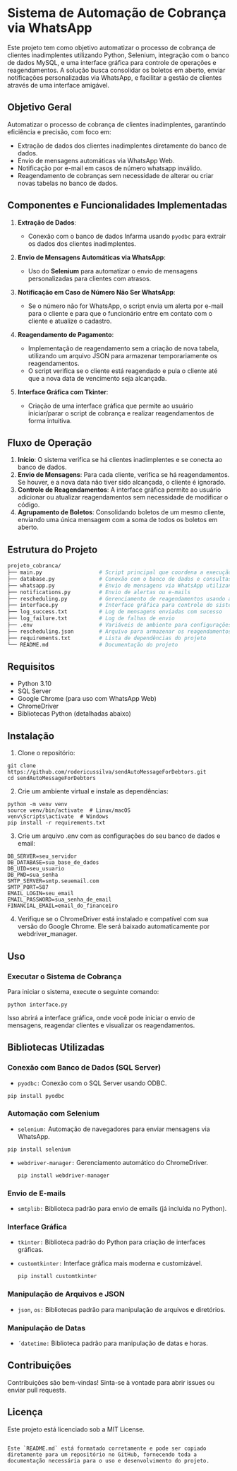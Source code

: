 # Sistema de Automação de Cobrança via WhatsApp

Este projeto tem como objetivo automatizar o processo de cobrança de clientes inadimplentes utilizando Python, Selenium, integração com o banco de dados MySQL, e uma interface gráfica para controle de operações e reagendamentos. A solução busca consolidar os boletos em aberto, enviar notificações personalizadas via WhatsApp, e facilitar a gestão de clientes através de uma interface amigável.

## Objetivo Geral

Automatizar o processo de cobrança de clientes inadimplentes, garantindo eficiência e precisão, com foco em:
- Extração de dados dos clientes inadimplentes diretamente do banco de dados.
- Envio de mensagens automáticas via WhatsApp Web.
- Notificação por e-mail em casos de número whatsapp inválido.
- Reagendamento de cobranças sem necessidade de alterar ou criar novas tabelas no banco de dados.

## Componentes e Funcionalidades Implementadas

1. **Extração de Dados**:
   - Conexão com o banco de dados Infarma usando `pyodbc` para extrair os dados dos clientes inadimplentes.

2. **Envio de Mensagens Automáticas via WhatsApp**:
   - Uso do **Selenium** para automatizar o envio de mensagens personalizadas para clientes com atrasos.

3. **Notificação em Caso de Número Não Ser WhatsApp**:
   - Se o número não for WhatsApp, o script envia um alerta por e-mail para o cliente e para que o funcionário entre em contato com o cliente e atualize o cadastro.

4. **Reagendamento de Pagamento**:
   - Implementação de reagendamento sem a criação de nova tabela, utilizando um arquivo JSON para armazenar temporariamente os reagendamentos.
   - O script verifica se o cliente está reagendado e pula o cliente até que a nova data de vencimento seja alcançada.

5. **Interface Gráfica com Tkinter**:
   - Criação de uma interface gráfica que permite ao usuário iniciar/parar o script de cobrança e realizar reagendamentos de forma intuitiva.

## Fluxo de Operação

1. **Início**: O sistema verifica se há clientes inadimplentes e se conecta ao banco de dados.
2. **Envio de Mensagens**: Para cada cliente, verifica se há reagendamentos. Se houver, e a nova data não tiver sido alcançada, o cliente é ignorado.
3. **Controle de Reagendamentos**: A interface gráfica permite ao usuário adicionar ou atualizar reagendamentos sem necessidade de modificar o código.
4. **Agrupamento de Boletos**: Consolidando boletos de um mesmo cliente, enviando uma única mensagem com a soma de todos os boletos em aberto.

## Estrutura do Projeto

```bash
projeto_cobranca/
├── main.py                  # Script principal que coordena a execução do fluxo de cobranças
├── database.py              # Conexão com o banco de dados e consultas SQL
├── whatsapp.py              # Envio de mensagens via WhatsApp utilizando Selenium
├── notifications.py         # Envio de alertas ou e-mails
├── rescheduling.py          # Gerenciamento de reagendamentos usando arquivo JSON
├── interface.py             # Interface gráfica para controle do sistema
├── log_success.txt          # Log de mensagens enviadas com sucesso
├── log_failure.txt          # Log de falhas de envio
├── .env                     # Variáveis de ambiente para configurações do sistema
├── rescheduling.json        # Arquivo para armazenar os reagendamentos temporários
├── requirements.txt         # Lista de dependências do projeto
└── README.md                # Documentação do projeto
```

## Requisitos
- Python 3.10
- SQL Server
- Google Chrome (para uso com WhatsApp Web)
- ChromeDriver
- Bibliotecas Python (detalhadas abaixo)

## Instalação
1. Clone o repositório:
```
git clone https://github.com/rodericussilva/sendAutoMessageForDebtors.git
cd sendAutoMessageForDebtors
```
2. Crie um ambiente virtual e instale as dependências:
```
python -m venv venv
source venv/bin/activate  # Linux/macOS
venv\Scripts\activate  # Windows
pip install -r requirements.txt
```
3. Crie um arquivo .env com as configurações do seu banco de dados e email:
```
DB_SERVER=seu_servidor
DB_DATABASE=sua_base_de_dados
DB_UID=seu_usuario
DB_PWD=sua_senha
SMTP_SERVER=smtp.seuemail.com
SMTP_PORT=587
EMAIL_LOGIN=seu_email
EMAIL_PASSWORD=sua_senha_de_email
FINANCIAL_EMAIL=email_do_financeiro
```
4. Verifique se o ChromeDriver está instalado e compatível com sua versão do Google Chrome. Ele será baixado automaticamente por webdriver_manager.
## Uso
### Executar o Sistema de Cobrança
Para iniciar o sistema, execute o seguinte comando:
```
python interface.py

```
Isso abrirá a interface gráfica, onde você pode iniciar o envio de mensagens, reagendar clientes e visualizar os reagendamentos.
## Bibliotecas Utilizadas
### Conexão com Banco de Dados (SQL Server)
- `pyodbc:`  Conexão com o SQL Server usando ODBC.
```
pip install pyodbc

```
### Automação com Selenium
- `selenium:` Automação de navegadores para enviar mensagens via WhatsApp.
 ```
pip install selenium

```
- `webdriver-manager:` Gerenciamento automático do ChromeDriver.
  
  ```
  pip install webdriver-manager
  
  ```
### Envio de E-mails
- `smtplib:` Biblioteca padrão para envio de emails (já incluída no Python).
### Interface Gráfica
- `tkinter:` Biblioteca padrão do Python para criação de interfaces gráficas.
- `customtkinter:` Interface gráfica mais moderna e customizável.
  
  ```
  pip install customtkinter
  
  ```
### Manipulação de Arquivos e JSON
- `json`, `os:` Bibliotecas padrão para manipulação de arquivos e diretórios.
### Manipulação de Datas
- `´datetime:` Biblioteca padrão para manipulação de datas e horas.
## Contribuições
Contribuições são bem-vindas! Sinta-se à vontade para abrir issues ou enviar pull requests.
## Licença
Este projeto está licenciado sob a MIT License.
```

Este `README.md` está formatado corretamente e pode ser copiado diretamente para um repositório no GitHub, fornecendo toda a documentação necessária para o uso e desenvolvimento do projeto.

```
